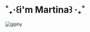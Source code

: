 <h1 align = "left"> ˚₊‧꒰i'm Martina꒱ ‧₊˚ </h1>

![giphy](https://giphy.com/embed/clffiicvvmhXrYaAs8.giphy)

<!--
**martigdf/martigdf** is a ✨ _special_ ✨ repository because its `README.md` (this file) appears on your GitHub profile.

Here are some ideas to get you started:

- 🔭 I’m currently working on ...
- 🌱 I’m currently learning ...
- 👯 I’m looking to collaborate on ...
- 🤔 I’m looking for help with ...
- 💬 Ask me about ...
- 📫 How to reach me: ...
- 😄 Pronouns: ...
- ⚡ Fun fact: ...
-->
